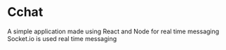 # Cchat
A simple application made using React and Node for real time messaging
Socket.io is used real time messaging
